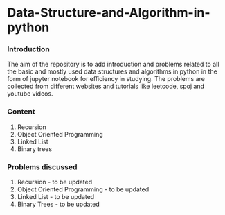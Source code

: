 # Data-Structure-and-Algorithm-in-python
### Introduction
The aim of the repository is to add introduction and problems related to all the basic and mostly used data structures and algorithms in python in the form of jupyter notebook for efficiency in studying. The problems are collected from different websites and tutorials like leetcode, spoj and youtube videos.
### Content 
1. Recursion
2. Object Oriented Programming
3. Linked List
4. Binary trees

### Problems discussed
1. Recursion - to be updated
2. Object Oriented Programming - to be updated
3. Linked List - to be updated
4. Binary Trees - to be updated 

